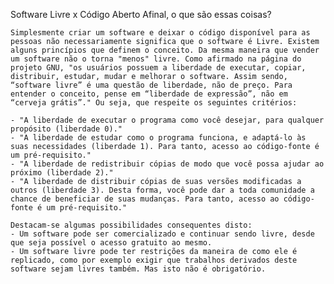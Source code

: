 Software Livre x Código Aberto
Afinal, o que são essas coisas?

    Simplesmente criar um software e deixar o código disponível para as pessoas não necessariamente significa que o software é Livre. Existem alguns princípios que definem o conceito. Da mesma maneira que vender um software não o torna "menos" livre. Como afirmado na página do projeto GNU, "os usuários possuem a liberdade de executar, copiar, distribuir, estudar, mudar e melhorar o software. Assim sendo, “software livre” é uma questão de liberdade, não de preço. Para entender o conceito, pense em “liberdade de expressão”, não em “cerveja grátis”." Ou seja, que respeite os seguintes critérios:

    - "A liberdade de executar o programa como você desejar, para qualquer propósito (liberdade 0)."
    - "A liberdade de estudar como o programa funciona, e adaptá-lo às suas necessidades (liberdade 1). Para tanto, acesso ao código-fonte é um pré-requisito."
    - "A liberdade de redistribuir cópias de modo que você possa ajudar ao próximo (liberdade 2)."
    - "A liberdade de distribuir cópias de suas versões modificadas a outros (liberdade 3). Desta forma, você pode dar a toda comunidade a chance de beneficiar de suas mudanças. Para tanto, acesso ao código-fonte é um pré-requisito."

    Destacam-se algumas possibilidades consequentes disto:
    - Um software pode ser comercializado e continuar sendo livre, desde que seja possível o acesso gratuito ao mesmo.
    - Um software livre pode ter restrições da maneira de como ele é replicado, como por exemplo exigir que trabalhos derivados deste software sejam livres também. Mas isto não é obrigatório.
